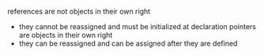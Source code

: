 references are not objects in their own right
- they cannot be reassigned and must be initialized at declaration
pointers are objects in their own right
- they can be reassigned and can be assigned after they are defined